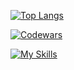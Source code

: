 <!-- github.com/anuraghazra/github-readme-stats
[![GitHub Stats](https://github-readme-stats-elfein7night.vercel.app/api?username=el-f&count_private=true&show_icons=true&include_all_commits=true&hide_rank=false&theme=github_dark)](https://github.com/el-f?tab=repositories)
 -->
  
  [![Top Langs](https://github-readme-stats.vercel.app/api/top-langs/?username=el-f&layout=compact&hide=jupyter%20notebook+&langs_count=10&theme=github_dark)](https://github.com/el-f?tab=repositories)
  
  [![Codewars](https://www.codewars.com/users/el-f/badges/large)](https://www.codewars.com/users/el-f/stats)
  
  [![My Skills](https://skillicons.dev/icons?i=java,py,js,ts,kotlin,c,html,css,regex,spring,nest,express,nodejs,react,angular,flask,redux,hibernate,mongo,postgres,mysql,redis,kafka,aws,docker,k8s,linux,bash,maven,postman,cf,&perline=9)](#)

<!--START_SECTION:activity-->
<!--END_SECTION:activity-->
